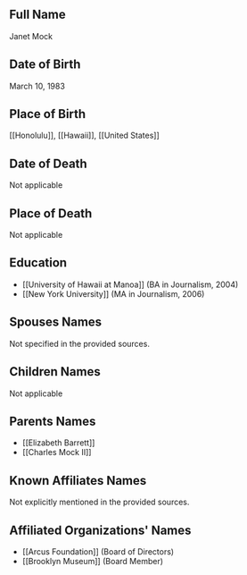 ## Full Name
Janet Mock

## Date of Birth
March 10, 1983

## Place of Birth
[[Honolulu]], [[Hawaii]], [[United States]]

## Date of Death
Not applicable

## Place of Death
Not applicable

## Education
- [[University of Hawaii at Manoa]] (BA in Journalism, 2004)
- [[New York University]] (MA in Journalism, 2006)

## Spouses Names
Not specified in the provided sources.

## Children Names
Not applicable

## Parents Names
- [[Elizabeth Barrett]]
- [[Charles Mock II]]

## Known Affiliates Names
Not explicitly mentioned in the provided sources.

## Affiliated Organizations' Names
- [[Arcus Foundation]] (Board of Directors)
- [[Brooklyn Museum]] (Board Member)
